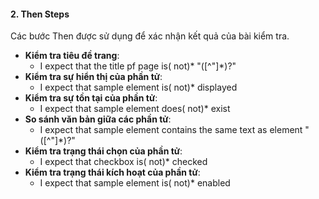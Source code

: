 #### 2. **Then Steps**
Các bước Then được sử dụng để xác nhận kết quả của bài kiểm tra.
- **Kiểm tra tiêu đề trang**:
  - I expect that the title pf page is( not)* "([^"]*)?"
- **Kiểm tra sự hiển thị của phần tử**:
  - I expect that sample element is( not)* displayed
- **Kiểm tra sự tồn tại của phần tử**:
  - I expect that sample element does( not)* exist
- **So sánh văn bản giữa các phần tử**:
  - I expect that sample element contains the same text as element "([^"]*)?"
- **Kiểm tra trạng thái chọn của phần tử**:
  - I expect that checkbox is( not)* checked
- **Kiểm tra trạng thái kích hoạt của phần tử**:
  - I expect that sample element is( not)* enabled
